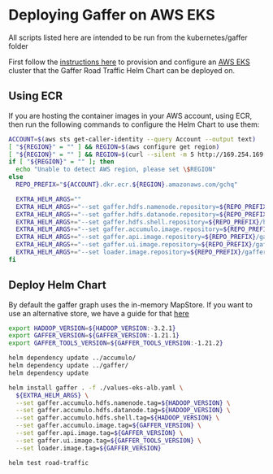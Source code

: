 # Deploying Gaffer on AWS EKS
All scripts listed here are intended to be run from the kubernetes/gaffer folder

First follow the [instructions here](../../docs/aws-eks-deployment.md) to provision and configure an [AWS EKS](https://aws.amazon.com/eks/) cluster that the Gaffer Road Traffic Helm Chart can be deployed on.

## Using ECR
If you are hosting the container images in your AWS account, using ECR, then run the following commands to configure the Helm Chart to use them:

```bash
ACCOUNT=$(aws sts get-caller-identity --query Account --output text)
[ "${REGION}" = "" ] && REGION=$(aws configure get region)
[ "${REGION}" = "" ] && REGION=$(curl --silent -m 5 http://169.254.169.254/latest/dynamic/instance-identity/document | grep region | cut -d'"' -f 4)
if [ "${REGION}" = "" ]; then
  echo "Unable to detect AWS region, please set \$REGION"
else
  REPO_PREFIX="${ACCOUNT}.dkr.ecr.${REGION}.amazonaws.com/gchq"

  EXTRA_HELM_ARGS=""
  EXTRA_HELM_ARGS+="--set gaffer.hdfs.namenode.repository=${REPO_PREFIX}/hdfs "
  EXTRA_HELM_ARGS+="--set gaffer.hdfs.datanode.repository=${REPO_PREFIX}/hdfs "
  EXTRA_HELM_ARGS+="--set gaffer.hdfs.shell.repository=${REPO_PREFIX}/hdfs "
  EXTRA_HELM_ARGS+="--set gaffer.accumulo.image.repository=${REPO_PREFIX}/gaffer "
  EXTRA_HELM_ARGS+="--set gaffer.api.image.repository=${REPO_PREFIX}/gaffer-rest "
  EXTRA_HELM_ARGS+="--set gaffer.ui.image.repository=${REPO_PREFIX}/gaffer-ui "
  EXTRA_HELM_ARGS+="--set loader.image.repository=${REPO_PREFIX}/gaffer-road-traffic-loader "
fi
```

## Deploy Helm Chart

By default the gaffer graph uses the in-memory MapStore. If you want to use an alternative store, we have a guide for that [here](../../docs/deploy-empty-graph.md)


```bash
export HADOOP_VERSION=${HADOOP_VERSION:-3.2.1}
export GAFFER_VERSION=${GAFFER_VERSION:-1.21.1}
export GAFFER_TOOLS_VERSION=${GAFFER_TOOLS_VERSION:-1.21.2}

helm dependency update ../accumulo/
helm dependency update ../gaffer/
helm dependency update

helm install gaffer . -f ./values-eks-alb.yaml \
  ${EXTRA_HELM_ARGS} \
  --set gaffer.accumulo.hdfs.namenode.tag=${HADOOP_VERSION} \
  --set gaffer.accumulo.hdfs.datanode.tag=${HADOOP_VERSION} \
  --set gaffer.accumulo.hdfs.shell.tag=${HADOOP_VERSION} \
  --set gaffer.accumulo.image.tag=${GAFFER_VERSION} \
  --set gaffer.api.image.tag=${GAFFER_VERSION} \
  --set gaffer.ui.image.tag=${GAFFER_TOOLS_VERSION} \
  --set loader.image.tag=${GAFFER_VERSION}

helm test road-traffic
```

